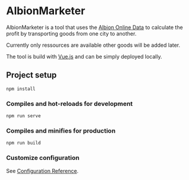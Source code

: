 # AlbionMarketer

AlbionMarketer is a tool that uses the [Albion Online Data](https://www.albion-online-data.com) to calculate the profit by transporting goods from one city to another.

Currently only ressources are available other goods will be added later.

The tool is build with [Vue.js](https://vuejs.org) and can be simply deployed locally.


## Project setup
```
npm install
```

### Compiles and hot-reloads for development
```
npm run serve
```

### Compiles and minifies for production
```
npm run build
```

### Customize configuration
See [Configuration Reference](https://cli.vuejs.org/config/).

